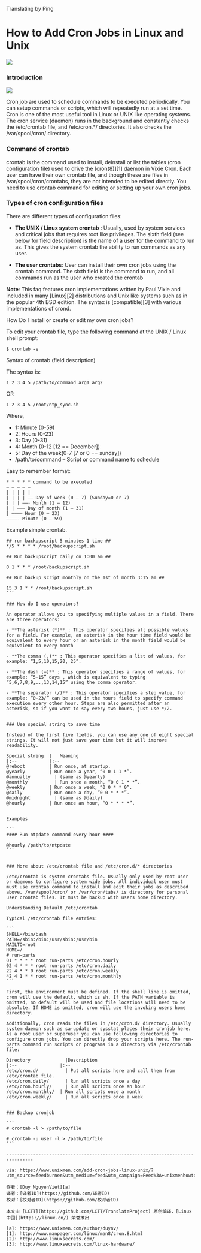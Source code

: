 Translating by Ping 

How to Add Cron Jobs in Linux and Unix
======================================


![](https://www.unixmen.com/wp-content/uploads/2016/05/HOW-TO-ADD-CRON-JOBS-IN-LINUX-AND-UNIX-696x334.png)

### Introduction

![](http://www.unixmen.com/wp-content/uploads/2016/05/cronjob.gif)

Cron job are used to schedule commands to be executed periodically. You can setup commands or scripts, which will repeatedly run at a set time. Cron is one of the most useful tool in Linux or UNIX like operating systems. The cron service (daemon) runs in the background and constantly checks the /etc/crontab file, and /etc/cron.*/ directories. It also checks the /var/spool/cron/ directory.

### Command of crontab

crontab is the command used to install, deinstall or list the tables (cron configuration file) used to drive the [cron(8)][1] daemon in Vixie Cron. Each user can have their own crontab file, and though these are files in /var/spool/cron/crontabs, they are not intended to be edited directly. You need to use crontab command for editing or setting up your own cron jobs.

### Types of cron configuration files

There are different types of configuration files:

- **The UNIX / Linux system crontab** : Usually, used by system services and critical jobs that requires root like privileges. The sixth field (see below for field description) is the name of a user for the command to run as. This gives the system crontab the ability to run commands as any user.

- **The user crontabs**: User can install their own cron jobs using the crontab command. The sixth field is the command to run, and all commands run as the user who created the crontab

**Note**: This faq features cron implementations written by Paul Vixie and included in many [Linux][2] distributions and Unix like systems such as in the popular 4th BSD edition. The syntax is [compatible][3] with various implementations of crond.

How Do I install or create or edit my own cron jobs?

To edit your crontab file, type the following command at the UNIX / Linux shell prompt:

```
$ crontab -e
```

Syntax of crontab (field description)

The syntax is:

```
1 2 3 4 5 /path/to/command arg1 arg2
```

OR

```
1 2 3 4 5 /root/ntp_sync.sh
```

Where,

- 1: Minute (0-59)
- 2: Hours (0-23)
- 3: Day (0-31)
- 4: Month (0-12 [12 == December])
- 5: Day of the week(0-7 [7 or 0 == sunday])
- /path/to/command – Script or command name to schedule

Easy to remember format:

```
* * * * * command to be executed
– – – – –
| | | | |
| | | | —– Day of week (0 – 7) (Sunday=0 or 7)
| | | ——- Month (1 – 12)
| | ——— Day of month (1 – 31)
| ———– Hour (0 – 23)
————- Minute (0 – 59)
```

Example simple crontab.
 
````
## run backupscript 5 minutes 1 time ##
*/5 * * * * /root/backupscript.sh

## Run backupscript daily on 1:00 am ##

0 1 * * * /root/backupscript.sh

## Run backup script monthly on the 1st of month 3:15 am ##

15 3 1 * * /root/backupscript.sh
```

### How do I use operators?

An operator allows you to specifying multiple values in a field. There are three operators:

- **The asterisk (*)** : This operator specifies all possible values for a field. For example, an asterisk in the hour time field would be equivalent to every hour or an asterisk in the month field would be equivalent to every month

- **The comma (,)** : This operator specifies a list of values, for example: “1,5,10,15,20, 25”.

- **The dash (–)** : This operator specifies a range of values, for example: “5-15” days , which is equivalent to typing “5,6,7,8,9,….,13,14,15” using the comma operator.

- **The separator (/)** : This operator specifies a step value, for example: “0-23/” can be used in the hours field to specify command execution every other hour. Steps are also permitted after an asterisk, so if you want to say every two hours, just use */2.


### Use special string to save time

Instead of the first five fields, you can use any one of eight special strings. It will not just save your time but it will improve readability.

Special string  |	Meaning
|:--            |:--
@reboot	        | Run once, at startup.
@yearly	        | Run once a year, “0 0 1 1 *”.
@annually	      | (same as @yearly)
@monthly	      | Run once a month, “0 0 1 * *”.
@weekly	        | Run once a week, “0 0 * * 0”.
@daily	        | Run once a day, “0 0 * * *”.
@midnight	      | (same as @daily)
@hourly	        | Run once an hour, “0 * * * *”.
 

Examples

```
#### Run ntpdate command every hour ####

@hourly /path/to/ntpdate
```
 

### More about /etc/crontab file and /etc/cron.d/* directories

/etc/crontab is system crontabs file. Usually only used by root user or daemons to configure system wide jobs. All individual user must must use crontab command to install and edit their jobs as described above. /var/spool/cron/ or /var/cron/tabs/ is directory for personal user crontab files. It must be backup with users home directory.

Understanding Default /etc/crontab

Typical /etc/crontab file entries:

```
SHELL=/bin/bash
PATH=/sbin:/bin:/usr/sbin:/usr/bin
MAILTO=root
HOME=/
# run-parts
01 * * * * root run-parts /etc/cron.hourly
02 4 * * * root run-parts /etc/cron.daily
22 4 * * 0 root run-parts /etc/cron.weekly
42 4 1 * * root run-parts /etc/cron.monthly
```

First, the environment must be defined. If the shell line is omitted, cron will use the default, which is sh. If the PATH variable is omitted, no default will be used and file locations will need to be absolute. If HOME is omitted, cron will use the invoking users home directory.

Additionally, cron reads the files in /etc/cron.d/ directory. Usually system daemon such as sa-update or sysstat places their cronjob here. As a root user or superuser you can use following directories to configure cron jobs. You can directly drop your scripts here. The run-parts command run scripts or programs in a directory via /etc/crontab file:

Directory	          |Description
|:--                |:--
/etc/cron.d/	      | Put all scripts here and call them from /etc/crontab file.
/etc/cron.daily/	  | Run all scripts once a day
/etc/cron.hourly/	  | Run all scripts once an hour
/etc/cron.monthly/	| Run all scripts once a month
/etc/cron.weekly/	  | Run all scripts once a week
 

### Backup cronjob

```
# crontab -l > /path/to/file

# crontab -u user -l > /path/to/file
```

--------------------------------------------------------------------------------

via: https://www.unixmen.com/add-cron-jobs-linux-unix/?utm_source=feedburner&utm_medium=feed&utm_campaign=Feed%3A+unixmenhowtos+%28Unixmen+Howtos+%26+Tutorials%29

作者：[Duy NguyenViet][a]
译者：[译者ID](https://github.com/译者ID)
校对：[校对者ID](https://github.com/校对者ID)

本文由 [LCTT](https://github.com/LCTT/TranslateProject) 原创编译，[Linux中国](https://linux.cn/) 荣誉推出

[a]: https://www.unixmen.com/author/duynv/
[1]: http://www.manpager.com/linux/man8/cron.8.html
[2]: http://www.linuxsecrets.com/
[3]: http://www.linuxsecrets.com/linux-hardware/
